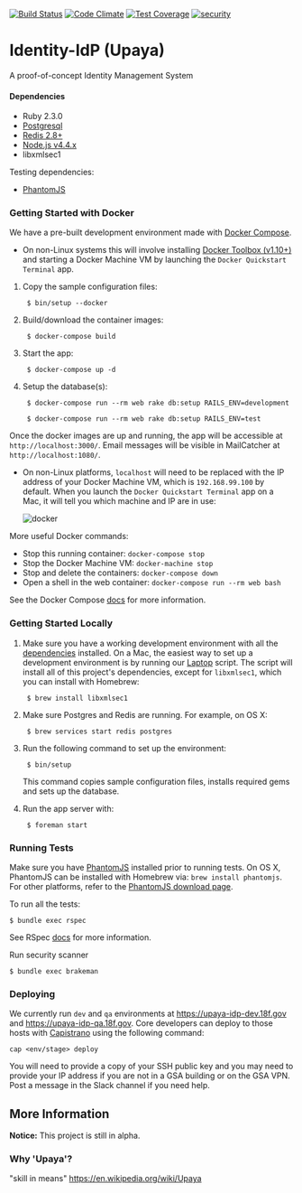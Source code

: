 [![Build Status](https://travis-ci.org/18F/identity-idp.svg?branch=master)](https://travis-ci.org/18F/identity-idp)
[![Code Climate](https://codeclimate.com/github/18F/identity-idp/badges/gpa.svg)](https://codeclimate.com/github/18F/identity-idp)
[![Test Coverage](https://codeclimate.com/github/18F/identity-idp/badges/coverage.svg)](https://codeclimate.com/github/18F/identity-idp/coverage)
[![security](https://hakiri.io/github/18F/identity-idp/master.svg)](https://hakiri.io/github/18F/identity-idp/master)

# Identity-IdP (Upaya)
A proof-of-concept Identity Management System

#### Dependencies

- Ruby 2.3.0
- [Postgresql](http://www.postgresql.org/download/)
- [Redis 2.8+](http://redis.io/)
- [Node.js v4.4.x](https://nodejs.org)
- libxmlsec1

Testing dependencies:
 - [PhantomJS](http://phantomjs.org)

### Getting Started with Docker

We have a pre-built development environment made with [Docker Compose].
  * On non-Linux systems this will involve installing [Docker
    Toolbox (v1.10+)](https://www.docker.com/products/docker-toolbox) and
    starting a Docker Machine VM by launching the `Docker Quickstart Terminal`
    app.

1. Copy the sample configuration files:

        $ bin/setup --docker

1. Build/download the container images:

        $ docker-compose build

1. Start the app:

        $ docker-compose up -d

1. Setup the database(s):

        $ docker-compose run --rm web rake db:setup RAILS_ENV=development

        $ docker-compose run --rm web rake db:setup RAILS_ENV=test

Once the docker images are up and running, the app will be accessible
at `http://localhost:3000/`.  Email messages will be visible in MailCatcher
at `http://localhost:1080/`.
  * On non-Linux platforms, `localhost` will need to be replaced with the
    IP address of your Docker Machine VM, which is `192.168.99.100` by default.
    When you launch the `Docker Quickstart Terminal` app on a Mac, it will tell
    you which machine and IP are in use:

    ![docker](http://cl.ly/1Q0Q1H1i3J3c/download/Screen%20Shot%202016-04-27%20at%202.03.32%20PM.png)


More useful Docker commands:

* Stop this running container: `docker-compose stop`
* Stop the Docker Machine VM: `docker-machine stop`
* Stop and delete the containers: `docker-compose down`
* Open a shell in the web container: `docker-compose run --rm web bash`

See the Docker Compose [docs](https://docs.docker.com/compose/install/) for
more information.

[Docker Compose]: (https://docs.docker.com/compose/install/)

### Getting Started Locally

1. Make sure you have a working development environment with all the
[dependencies](#dependencies) installed. On a Mac, the easiest way
to set up a development environment is by running our [Laptop]
script. The script will install all of this project's dependencies,
except for `libxmlsec1`, which you can install with Homebrew:

        $ brew install libxmlsec1

1. Make sure Postgres and Redis are running. For example, on OS X:

        $ brew services start redis postgres

1. Run the following command to set up the environment:

        $ bin/setup

   This command copies sample configuration files, installs required gems
   and sets up the database.

1. Run the app server with:

        $ foreman start

[Laptop]: https://github.com/18F/laptop

### Running Tests

Make sure you have [PhantomJS](http://phantomjs.org) installed prior to running tests. On OS X, PhantomJS can be installed with Homebrew via: `brew install phantomjs`. For other platforms, refer to the [PhantomJS download page](http://phantomjs.org/download.html).

To run all the tests:

    $ bundle exec rspec

See RSpec [docs](https://relishapp.com/rspec/rspec-core/docs/command-line) for
more information.

Run security scanner

    $ bundle exec brakeman

### Deploying

We currently run `dev` and `qa` environments at https://upaya-idp-dev.18f.gov
and https://upaya-idp-qa.18f.gov. Core developers can deploy to those hosts
with [Capistrano](http://capistranorb.com) using the following command:

```
cap <env/stage> deploy
```

You will need to provide a copy of your SSH public key and you may need to
provide your IP address if you are not in a GSA building or on the GSA VPN.
Post a message in the Slack channel if you need help.

## More Information

**Notice:** This project is still in alpha.

### Why 'Upaya'?

"skill in means" https://en.wikipedia.org/wiki/Upaya
